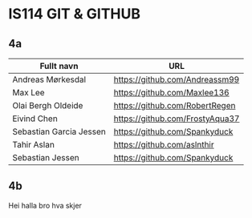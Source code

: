 # IS114 GIT & GITHUB

## 4a

| Fullt navn | URL |
| --- | --- |
| Andreas Mørkesdal| https://github.com/Andreassm99 |
| Max Lee | https://github.com/Maxlee136 |
| Olai Bergh Oldeide | https://github.com/RobertRegen |
| Eivind Chen | https://github.com/FrostyAqua37 |
| Sebastian Garcia Jessen | https://github.com/Spankyduck |
| Tahir Aslan| https://github.com/aslnthir |
| Sebastian Jessen | https://github.com/Spankyduck |


## 4b
Hei
halla bro hva skjer
